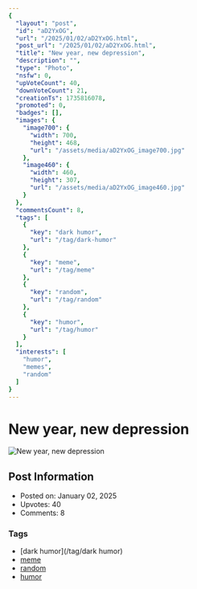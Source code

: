 ```yaml
---
{
  "layout": "post",
  "id": "aD2YxOG",
  "url": "/2025/01/02/aD2YxOG.html",
  "post_url": "/2025/01/02/aD2YxOG.html",
  "title": "New year, new depression",
  "description": "",
  "type": "Photo",
  "nsfw": 0,
  "upVoteCount": 40,
  "downVoteCount": 21,
  "creationTs": 1735816078,
  "promoted": 0,
  "badges": [],
  "images": {
    "image700": {
      "width": 700,
      "height": 468,
      "url": "/assets/media/aD2YxOG_image700.jpg"
    },
    "image460": {
      "width": 460,
      "height": 307,
      "url": "/assets/media/aD2YxOG_image460.jpg"
    }
  },
  "commentsCount": 8,
  "tags": [
    {
      "key": "dark humor",
      "url": "/tag/dark-humor"
    },
    {
      "key": "meme",
      "url": "/tag/meme"
    },
    {
      "key": "random",
      "url": "/tag/random"
    },
    {
      "key": "humor",
      "url": "/tag/humor"
    }
  ],
  "interests": [
    "humor",
    "memes",
    "random"
  ]
}
---
```


# New year, new depression

![New year, new depression](/assets/media/aD2YxOG_image700.jpg)

## Post Information

- Posted on: January 02, 2025
- Upvotes: 40
- Comments: 8

### Tags

- [dark humor](/tag/dark humor)
- [meme](/tag/meme)
- [random](/tag/random)
- [humor](/tag/humor)

